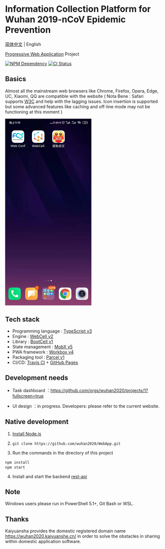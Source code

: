 # Information Collection Platform for Wuhan 2019-nCoV Epidemic Prevention

[简体中文](./README.md) | English

[Progressive Web Application][1] Project

[![NPM Dependency](https://david-dm.org/wuhan2020/WebApp.svg)][2]
[![CI Status](https://github.com/wuhan2020/WebApp/workflows/PWA%20CI/CD/badge.svg)][3]

## Basics

Almost all the mainstream web browsers like Chrome, Firefox, Opera, Edge, UC, Xiaomi, QQ are compatible with the website ( Nota Bene : Safari supports [W3C][4] and help with the lagging issues. Icon insertion is supported but some advanced features like caching and off-line mode may not be functioning at this moment )

<img width='280' src='source/image/WuHan2020-PWA.jpg' />

## Tech stack

-   Programming language : [TypeScript v3][5]
-   Engine : [WebCell v2][6]
-   Library : [BootCell v1][7]
-   State management : [MobX v5][8]
-   PWA framework : [Workbox v4][9]
-   Packaging tool : [Parcel v1][10]
-   CI/CD: [Travis CI][11] + [GitHub Pages][12]

## Development needs

-   Task dashboard ：https://github.com/orgs/wuhan2020/projects/1?fullscreen=true

-   UI design ：in progress. Developers: please refer to the current website.

## Native development

1. [Install Node.js](https://nodejs.org/en/download/package-manager/)

2. `git clone https://github.com/wuhan2020/WebApp.git`

3. Run the commands in the directory of this project

```shell
npm install
npm start
```

4. Install and start the backend [rest-api](https://github.com/wuhan2020/rest-api)

## Note

Windows users please run in PowerShell 5.1+, Git Bash or WSL.

## Thanks

Kaiyuansha provides the domestic registered domain name https://wuhan2020.kaiyuanshe.cn/ in order to solve the obstacles in sharing within domestic application software.

[1]: https://developers.google.cn/web/progressive-web-apps
[2]: https://david-dm.org/wuhan2020/WebApp
[3]: https://github.com/wuhan2020/WebApp/actions
[4]: https://www.w3.org/
[5]: https://typescriptlang.org
[6]: https://web-cell.dev/
[7]: https://web-cell.dev/BootCell/
[8]: https://mobx.js.org
[9]: https://developers.google.com/web/tools/workbox
[10]: https://parceljs.org
[11]: https://travis-ci.com/
[12]: https://pages.github.com/
